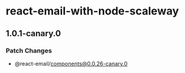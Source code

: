 # react-email-with-node-scaleway

## 1.0.1-canary.0

### Patch Changes

- @react-email/components@0.0.26-canary.0
